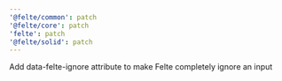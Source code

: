 ```yaml
---
'@felte/common': patch
'@felte/core': patch
'felte': patch
'@felte/solid': patch
---
```


Add data-felte-ignore attribute to make Felte completely ignore an input
